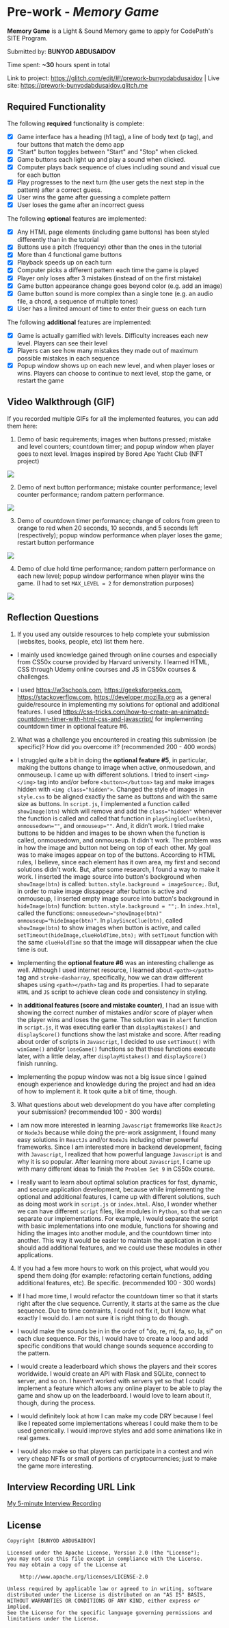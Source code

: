 # Pre-work - *Memory Game*

**Memory Game** is a Light & Sound Memory game to apply for CodePath's SITE Program. 

Submitted by: **BUNYOD ABDUSAIDOV**

Time spent: **~30** hours spent in total

Link to project: https://glitch.com/edit/#!/prework-bunyodabdusaidov | Live site: https://prework-bunyodabdusaidov.glitch.me

## Required Functionality

The following **required** functionality is complete:

* [x] Game interface has a heading (h1 tag), a line of body text (p tag), and four buttons that match the demo app
* [x] "Start" button toggles between "Start" and "Stop" when clicked. 
* [x] Game buttons each light up and play a sound when clicked. 
* [x] Computer plays back sequence of clues including sound and visual cue for each button
* [x] Play progresses to the next turn (the user gets the next step in the pattern) after a correct guess. 
* [x] User wins the game after guessing a complete pattern
* [x] User loses the game after an incorrect guess

The following **optional** features are implemented:

* [x] Any HTML page elements (including game buttons) has been styled differently than in the tutorial
* [x] Buttons use a pitch (frequency) other than the ones in the tutorial
* [x] More than 4 functional game buttons
* [x] Playback speeds up on each turn
* [x] Computer picks a different pattern each time the game is played
* [x] Player only loses after 3 mistakes (instead of on the first mistake)
* [x] Game button appearance change goes beyond color (e.g. add an image)
* [x] Game button sound is more complex than a single tone (e.g. an audio file, a chord, a sequence of multiple tones)
* [x] User has a limited amount of time to enter their guess on each turn

The following **additional** features are implemented:

- [x] Game is actually gamified with levels. Difficulty increases each new level. Players can see their level
- [x] Players can see how many mistakes they made out of maximum possible mistakes in each sequence
- [x] Popup window shows up on each new level, and when player loses or wins. Players can choose to continue to next level, stop the game, or restart the game

## Video Walkthrough (GIF)

If you recorded multiple GIFs for all the implemented features, you can add them here:

1. Demo of basic requirements; images when buttons pressed; mistake and level counters; countdown timer; and popup window when player goes to next level. Images inspired by Bored Ape Yacht Club (NFT project)

![](http://g.recordit.co/VrpeTsqyCo.gif)

2. Demo of next button performance; mistake counter performance; level counter performance; random pattern performance.

![](http://g.recordit.co/09xuWigGu3.gif)

3. Demo of countdown timer performance; change of colors from green to orange to red when 20 seconds, 10 seconds, and 5 seconds left (respectively); popup window performance when player loses the game; restart button performance

![](http://g.recordit.co/D6c7rghCjS.gif)

4. Demo of clue hold time performance; random pattern performance on each new level; popup window performance when player wins the game. (I had to set `MAX_LEVEL = 2` for demonstration purposes)

![](http://g.recordit.co/wwbmaXgM2J.gif)

## Reflection Questions
1. If you used any outside resources to help complete your submission (websites, books, people, etc) list them here. 

* I mainly used knowledge gained through online courses and especially from CS50x course provided by Harvard university. I learned HTML, CSS through Udemy online courses and JS in CS50x courses & challenges. 

* I used https://w3schools.com, https://geeksforgeeks.com, https://stackoverflow.com, https://developer.mozilla.org as a general guide/resource in implementing my solutions for optional and additional features. I used https://css-tricks.com/how-to-create-an-animated-countdown-timer-with-html-css-and-javascript/ for implementing countdown timer in optional feature #6.

2. What was a challenge you encountered in creating this submission (be specific)? How did you overcome it? (recommended 200 - 400 words) 

* I struggled quite a bit in doing the **optional feature #5**, in particular, making the buttons change to image when active, onmousedown, and onmouseup. I came up with different solutions. I tried to insert `<img></img>` tag into and/or before `<button></button>` tag and make images hidden with `<img class="hidden">`. Changed the style of images in `style.css` to be aligned exactly the same as buttons and with the same size as buttons. In `script.js`, I implemented a function called `showImage(btn)` which will remove and add the `class="hidden"` whenever the function is called and called that function in `playSingleClue(btn)`, `onmousedown=""`, and `onmouseup=""`. And, it didn't work. I tried make buttons to be hidden and images to be shown when the function is called, onmousedown, and onmouseup. It didn't work. The problem was in how the image and button not being on top of each other. My goal was to make images appear on top of the buttons. According to HTML rules, I believe, since each element has it own area, my first and second solutions didn't work. But, after some research, I found a way to make it work. I inserted the image source into button's background when `showImage(btn)` is called: `button.style.background = imageSource;`. But, in order to make image dissappear after button is active and onmouseup, I inserted empty image source into button's background in `hideImage(btn)` function: `button.style.background = "";`. In `index.html`, called the functions: `onmousedown="showImage(btn)" onmouseup="hideImage(btn)"`. In `playSinceClue(btn)`, called `showImage(btn)` to show images when button is active, and called `setTimeout(hideImage,clueHoldTime,btn);` with `setTimout` function with the same `clueHoldTime` so that the image will dissappear when the clue time is out.

* Implementing the **optional feature #6** was an interesting challenge as well. Although I used internet resource, I learned about `<path></path>` tag and `stroke-dasharray`, specifically, how we can draw different shapes using `<path></path>` tag and its properties. I had to separate `HTML` and `JS` script to achieve clean code and consistency in styling. 

* In **additional features (score and mistake counter)**, I had an issue with showing the correct number of mistakes and/or score of player when the player wins and loses the game. The solution was in `alert` function in `script.js`, it was executing earlier than `displayMistakes()` and `displayScore()` functions show the last mistake and score. After reading about order of scripts in `Javascript`, I decided to use `setTimout()` with `winGame()` and/or `loseGame()` functions so that these functions execute later, with a little delay, after `displayMistakes()` and `displayScore()` finish running. 

* Implementing the popup window was not a big issue since I gained enough experience and knowledge during the project and had an idea of how to implement it. It took quite a bit of time, though.

3. What questions about web development do you have after completing your submission? (recommended 100 - 300 words) 

* I am now more interested in learning `Javascript` frameworks like `ReactJs` or `NodeJs` because while doing the pre-work assignment, I found many easy solutions in `ReactJs` and/or `NodeJs` including other powerful frameworks. Since I am interested more in backend development, facing with `Javascript`, I realized that how powerful language `Javascript` is and why it is so popular. After learning more about `Javascript`, I came up with many different ideas to finish the `Problem Set 9` in CS50x course. 

* I really want to learn about optimal solution practices for fast, dynamic, and secure application development, because while implementing the optional and additional features, I came up with different solutions, such as doing most work in `script.js` or `index.html`. Also, I wonder whether we can have different `script` files, like modules in `Python`, so that we can separate our implementations. For example, I would separate the script with basic implementations into one module, functions for showing and hiding the images into another module, and the countdown timer into another. This way it would be easier to maintain the application in case I should add additional features, and we could use these modules in other applications.

4. If you had a few more hours to work on this project, what would you spend them doing (for example: refactoring certain functions, adding additional features, etc). Be specific. (recommended 100 - 300 words) 

* If I had more time, I would refactor the countdown timer so that it starts right after the clue sequence. Currently, it starts at the same as the clue sequence. Due to time contraints, I could not fix it, but I know what exactly I would do. I am not sure it is right thing to do though. 

* I would make the sounds be in in the order of "do, re, mi, fa, so, la, si" on each clue sequence. For this, I would have to create a loop and add specific conditions that would change sounds sequence according to the pattern.

* I would create a leaderboard which shows the players and their scores worldwide. I would create an API with Flask and SQLite, connect to server, and so on. I haven't worked with servers yet so that I could implement a feature which allows any online player to be able to play the game and show up on the leaderboard. I would love to learn about it, though, during the process. 

* I would definitely look at how I can make my code DRY because I feel like I repeated some implementations whereas I could make them to be used generically. I would improve styles and add some animations like in real games.

* I would also make so that players can participate in a contest and win very cheap NFTs or small of portions of cryptocurrencies; just to make the game more interesting. 

## Interview Recording URL Link

[My 5-minute Interview Recording](https://www.loom.com/share/055e0d8cfb52445eb6266acd75247a9c)

## License

    Copyright [BUNYOD ABDUSAIDOV]

    Licensed under the Apache License, Version 2.0 (the "License");
    you may not use this file except in compliance with the License.
    You may obtain a copy of the License at

        http://www.apache.org/licenses/LICENSE-2.0

    Unless required by applicable law or agreed to in writing, software
    distributed under the License is distributed on an "AS IS" BASIS,
    WITHOUT WARRANTIES OR CONDITIONS OF ANY KIND, either express or implied.
    See the License for the specific language governing permissions and
    limitations under the License.
